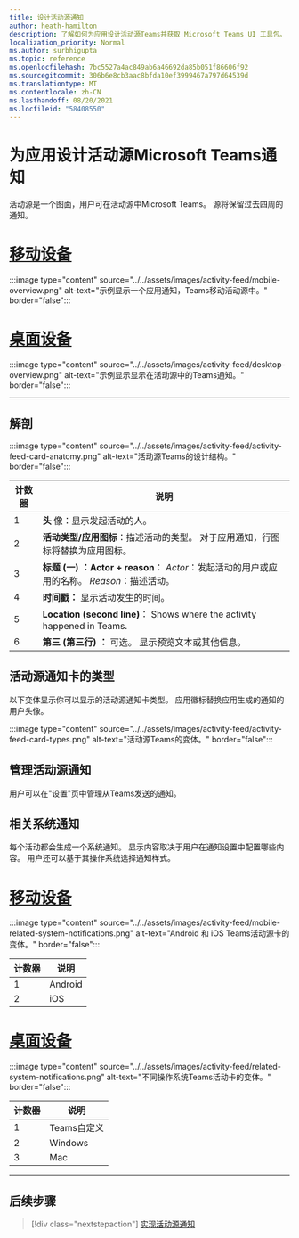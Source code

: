 ```yaml
---
title: 设计活动源通知
author: heath-hamilton
description: 了解如何为应用设计活动源Teams并获取 Microsoft Teams UI 工具包。
localization_priority: Normal
ms.author: surbhigupta
ms.topic: reference
ms.openlocfilehash: 7bc5527a4ac849ab6a46692da85b051f86606f92
ms.sourcegitcommit: 306b6e8cb3aac8bfda10ef3999467a797d64539d
ms.translationtype: MT
ms.contentlocale: zh-CN
ms.lasthandoff: 08/20/2021
ms.locfileid: "58408550"
---
```

# <a name="designing-activity-feed-notifications-for-your-microsoft-teams-app"></a>为应用设计活动源Microsoft Teams通知

活动源是一个图面，用户可在活动源中Microsoft Teams。 源将保留过去四周的通知。

# <a name="mobile"></a>[移动设备](#tab/mobile)

:::image type="content" source="../../assets/images/activity-feed/mobile-overview.png" alt-text="示例显示一个应用通知，Teams移动活动源中。" border="false":::

# <a name="desktop"></a>[桌面设备](#tab/desktop)

:::image type="content" source="../../assets/images/activity-feed/desktop-overview.png" alt-text="示例显示显示在活动源中的Teams通知。" border="false":::

---

## <a name="anatomy"></a>解剖

:::image type="content" source="../../assets/images/activity-feed/activity-feed-card-anatomy.png" alt-text="活动源Teams的设计结构。" border="false":::

|计数器|说明|
|----------|-----------|
|1|**头** 像：显示发起活动的人。|
|2|**活动类型/应用图标**：描述活动的类型。 对于应用通知，行图标将替换为应用图标。|
|3|**标题 (一) ：Actor + reason**： *Actor*：发起活动的用户或应用的名称。 *Reason*：描述活动。|
|4 |**时间戳：** 显示活动发生的时间。|
|5 |**Location (second line)**： Shows where the activity happened in Teams.|
|6 |**第三 (第三行) ：** 可选。 显示预览文本或其他信息。|

## <a name="types-of-activity-feed-notification-cards"></a>活动源通知卡的类型

以下变体显示你可以显示的活动源通知卡类型。 应用徽标替换应用生成的通知的用户头像。

:::image type="content" source="../../assets/images/activity-feed/activity-feed-card-types.png" alt-text="活动源Teams的变体。" border="false":::

## <a name="manage-activity-feed-notifications"></a>管理活动源通知

用户可以在"设置"页中管理从Teams发送的通知。

## <a name="related-system-notifications"></a>相关系统通知

每个活动都会生成一个系统通知。 显示内容取决于用户在通知设置中配置哪些内容。 用户还可以基于其操作系统选择通知样式。

# <a name="mobile"></a>[移动设备](#tab/mobile)

:::image type="content" source="../../assets/images/activity-feed/mobile-related-system-notifications.png" alt-text="Android 和 iOS Teams活动源卡的变体。" border="false":::

|计数器|说明|
|----------|-----------|
|1|Android|
|2|iOS|

# <a name="desktop"></a>[桌面设备](#tab/desktop)

:::image type="content" source="../../assets/images/activity-feed/related-system-notifications.png" alt-text="不同操作系统Teams活动卡的变体。" border="false":::

|计数器|说明|
|----------|-----------|
|1|Teams自定义|
|2|Windows|
|3|Mac|

---

## <a name="next-step"></a>后续步骤

> [!div class="nextstepaction"]
> [实现活动源通知](/graph/teams-send-activityfeednotifications)

